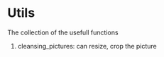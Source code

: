 # Utils
The collection of the usefull functions

1. cleansing_pictures:
  can resize, crop the picture
  
